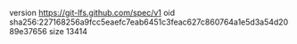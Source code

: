 version https://git-lfs.github.com/spec/v1
oid sha256:227168256a9fcc5eaefc7eab6451c3feac627c860764a1e5d3a54d2089e37656
size 13414
